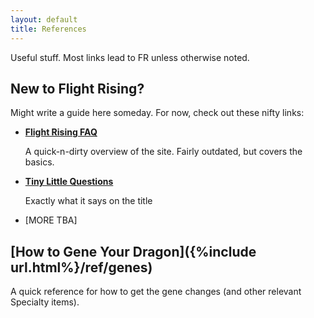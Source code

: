 ```yaml
---
layout: default
title: References
---
```

Useful stuff. Most links lead to FR unless otherwise noted.

## New to Flight Rising?

Might write a guide here someday. For now, check out these nifty links:

- **[Flight Rising FAQ](https://www1.flightrising.com/forums/gde/1467442)**
	
	A quick-n-dirty overview of the site. Fairly outdated, but covers the basics.

- **[Tiny Little Questions](https://www1.flightrising.com/forums/help/133644)**

	Exactly what it says on the title
	
- [MORE TBA]

## [How to Gene Your Dragon]({%include url.html%}/ref/genes)

A quick reference for how to get the gene changes (and other relevant Specialty items).